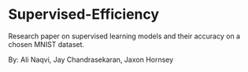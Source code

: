 # Supervised-Efficiency

Research paper on supervised learning models and their accuracy on a chosen MNIST dataset. 

By: Ali Naqvi, Jay Chandrasekaran, Jaxon Hornsey 

